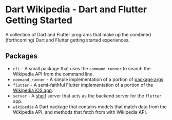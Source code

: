 # Dart Wikipedia - Dart and Flutter Getting Started

A collection of Dart and Flutter programs that make up the combined (forthcoming) Dart and Flutter getting started experiences.

## Packages

- `cli` - A small package that uses the `command_runner` to search the Wikipedia API from the command line.
- `command_runner` - A simple implementation of a portion of [package:args](https://pub.dev/packages/args)
- `flutter` - A semi-faithful Flutter implementation of a portion of the [Wikipedia iOS app](https://apps.apple.com/us/app/wikipedia/id324715238). 
- `server` - A [shelf]() server that acts as the backend server for the `flutter` app.
- `wikipedia` A Dart package that contains models that match data from the Wikipedia API, and methods that fetch from with Wikipedia API.

